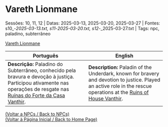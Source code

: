 
# Vareth Lionmane

Sessões: 10, 11, 12 | Datas: 2025-03-13, 2025-03-20, 2025-03-27 | Fontes: s10_-_2025-03-13.txt, s11_-_2025-03-20.txt, s12_-_2025-03-27.txt | Tags: npc, paladino, subterrâneo

[Vareth Lionmane](vareth_lionmane.png)

| Português | English |
|-----------|---------|
| **Descrição:** Paladino do Subterrâneo, conhecido pela bravura e devoção à justiça. Participou ativamente nas operações de resgate nas [Ruínas do Forte da Casa Vanthir](ruinas_do_forte_da_casa_vanthir.md). | **Description:** Paladin of the Underdark, known for bravery and devotion to justice. Played an active role in the rescue operations at the [Ruins of House Vanthir](ruinas_do_forte_da_casa_vanthir.md). |

[(Voltar a NPCs / Back to NPCs)](npcs.md)  
[(Voltar à Página Inicial / Back to Home Page)](index.md)

